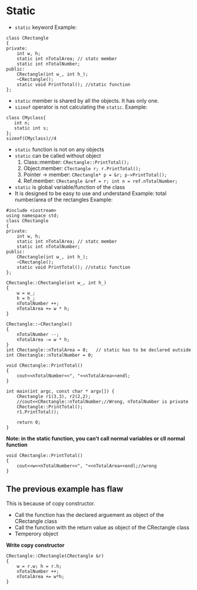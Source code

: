 # Static
* `static` keyword
Example:
```
class CRectangle
{
private:
    int w, h;
    static int nTotalArea; // statc member
    static int nTotalNumber;
public:
    CRectangle(int w_, int h_);
    ~CRectangle();
    static void PrintTotal(); //static function
};
```
* `static` member is shared by all the objects. It has only one.
* `sizeof` operator is not calculating the `static`.
Example:
```
class CMyclass{
   int n;
   static int s;
};
sizeof(CMyclass)//4
```
* `static` function is not on any objects
* `static` can be called without object
   1. Class::member: `CRectangle::PrintTotal();`
   2. Object.member: `CTectangle r; r.PrintTotal();`
   3. Pointer -> member: `CRectangle* p = &r; p->PrintTotal();`
   4. Ref.member: `CRectangle &ref = r; int n = ref.nTotalNumber;`
* `static` is global variable/function of the class
* It is designed to be easy to use and understand
        Example: total number/area of the rectangles
Example:
```
#include <iostream>
using namespace std;
class CRectangle
{
private:
    int w, h;
    static int nTotalArea; // statc member
    static int nTotalNumber;
public:
    CRectangle(int w_, int h_);
    ~CRectangle();
    static void PrintTotal(); //static function
};

CRectangle::CRectangle(int w_, int h_)
{
    w = w_;
    h = h_;
    nTotalNumber ++;
    nTotalArea += w * h;
}

CRectangle::~CRectangle()
{
    nTotalNumber --;
    nTotalArea -= w * h;
}
int CRectangle::nTotalArea = 0;   // static has to be declared outside
int CRectangle::nTotalNumber = 0;

void CRectangle::PrintTotal()
{
    cout<<nTotalNumber<<", "<<nTotalArea<<endl;
}

int main(int argc, const char * argv[]) {
    CRectangle r1(3,3), r2(2,2);
    //cout<<CRectangle::nTotalNumber;//Wrong, nTotalNumber is private
    CRectangle::PrintTotal();
    r1.PrintTotal();
    
    return 0;
}
```
**Note: in the static function, you can't call normal variables or cll normal function**
```
void CRectangle::PrintTotal()
{
    cout<<w<<nTotalNumber<<", "<<nTotalArea<<endl;//wrong
}
```
## The previous example has flaw
This is because of copy constructor.
* Call the function has the declared arguement as object of the CRectangle class
* Call the function with the return value as object of the CRectangle class
* Temperory object

**Write copy constructor**
```
CRectangle::CRectangle(CRectangle &r)
{
    w = r.w; h = r.h;
    nTotalNumber ++;
    nTotalArea += w*h;
}
```
